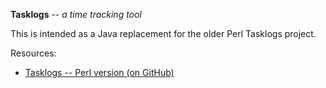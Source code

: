 **Tasklogs** -- *a time tracking tool*

This is intended as a Java replacement for the older Perl Tasklogs project.

Resources:
* [Tasklogs -- Perl version (on GitHub)](https://github.com/jonwarren/tasklogs)

